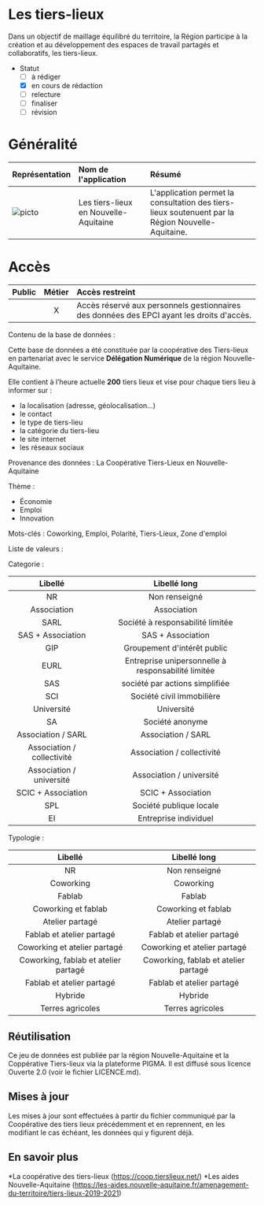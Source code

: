 Les tiers-lieux
====

Dans un objectif de maillage équilibré du territoire, la Région participe à la création et au développement des espaces de travail partagés et collaboratifs, les tiers-lieux.


* Statut
  - [ ] à rédiger
  - [x] en cours de rédaction
  - [ ] relecture
  - [ ] finaliser
  - [ ] révision

# Généralité

|Représentation| Nom de l'application |Résumé|
|:---|:---|:---|
|![picto](/doc/img/tierslieu_bleu.png)| Les tiers-lieux en Nouvelle-Aquitaine| L'application permet la consultation des tiers-lieux soutenuent par la Région Nouvelle-Aquitaine.|


# Accès

|Public|Métier|Accès restreint|
|:-:|:-:|:---|
||X|Accès réservé aux personnels gestionnaires des données des EPCI ayant les droits d'accès.|
  
Contenu de la base de données :

Cette base de données a été constituée par la coopérative des Tiers-lieux en partenariat avec le service **Délégation Numérique** de la région Nouvelle-Aquitaine.

Elle contient à l’heure actuelle **200** tiers lieux et vise pour chaque tiers lieu à informer sur :
* la localisation (adresse, géolocalisation…)
* le contact
* le type de tiers-lieu
* la catégorie du tiers-lieu
* le site internet
* les réseaux sociaux


Provenance des données :
La Coopérative Tiers-Lieux en Nouvelle-Aquitaine

Thème :
* Économie
* Emploi
* Innovation

Mots-clés :
Coworking, Emploi, Polarité, Tiers-Lieux, Zone d'emploi

 
 

Liste de valeurs :

Categorie :

| Libellé | Libellé long |
| :--: | :--: |
| NR | Non renseigné |
| Association | Association |
| SARL | Société à responsabilité limitée |
| SAS + Association | SAS + Association |
| GIP | Groupement d'intérêt public |
| EURL | Entreprise unipersonnelle à responsabilité limitée |
| SAS | société par actions simplifiée |
| SCI | Société civil immobilière |
| Université | Université |
| SA | Société anonyme |
| Association / SARL | Association / SARL |
| Association / collectivité | Association / collectivité |
| Association / université | Association / université |
| SCIC + Association | SCIC + Association |
| SPL | Société publique locale |
| EI | Entreprise individuel |


Typologie :

| Libellé | Libellé long |
| :--: | :--: |
| NR | Non renseigné |
| Coworking | Coworking |
| Fablab | Fablab |
| Coworking et fablab | Coworking et fablab |
| Atelier partagé | Atelier partagé |
| Fablab et atelier partagé | Fablab et atelier partagé |
| Coworking et atelier partagé | Coworking et atelier partagé |
| Coworking, fablab et atelier partagé | Coworking, fablab et atelier partagé |
| Fablab et atelier partagé | Fablab et atelier partagé |
| Hybride | Hybride |
| Terres agricoles |Terres agricoles |


## Réutilisation
Ce jeu de données est publiée par la région Nouvelle-Aquitaine et la Coppérative Tiers-lieux via la plateforme PIGMA. Il est diffusé sous licence Ouverte 2.0 (voir le fichier LICENCE.md).


## Mises à jour
Les mises à jour sont effectuées à partir du fichier communiqué par la Coopérative des tiers lieux précédemment et en reprennent, en les modifiant le cas échéant, les données qui y figurent déjà.

## En savoir plus
*La coopérative des tiers-lieux (https://coop.tierslieux.net/)
*Les aides Nouvelle-Aquitaine (https://les-aides.nouvelle-aquitaine.fr/amenagement-du-territoire/tiers-lieux-2019-2021)
